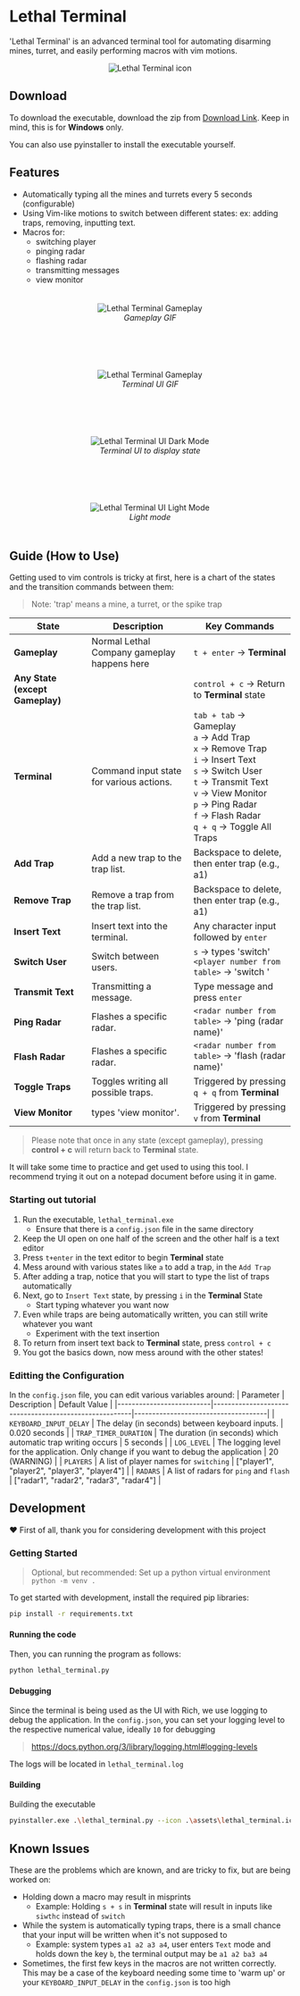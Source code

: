 # Lethal Terminal

'Lethal Terminal' is an advanced terminal tool for automating disarming mines, turret, and easily performing macros with vim motions.

<p align="center">
  <img src="./assets/lethal_terminal.ico" alt="Lethal Terminal icon" />
</p>

## Download

To download the executable, download the zip from [Download Link](https://github.com/AllanKoder/Lethal-Terminal/blob/master/download). Keep in mind, this is for **Windows** only.

You can also use pyinstaller to install the executable yourself.

## Features
- Automatically typing all the mines and turrets every 5 seconds (configurable)
- Using Vim-like motions to switch between different states: ex: adding traps, removing, inputting text.
- Macros for:
    - switching player
    - pinging radar
    - flashing radar
    - transmitting messages
    - view monitor

<p align="center" style="padding: 20px">
  <img src="./assets/gameplay.gif" alt="Lethal Terminal Gameplay" />
  <br>
  <i>Gameplay GIF</i>
</p>

<br>

<p align="center" style="padding: 20px">
  <img src="./assets/terminal_gameplay.gif" alt="Lethal Terminal Gameplay" />
  <br>
  <i>Terminal UI GIF</i>
</p>

<br>

<p align="center" style="padding: 20px">
  <img src="./assets/terminal_gameplay.png" alt="Lethal Terminal UI Dark Mode" />
  <br>
  <i>Terminal UI to display state</i>
</p>

<br>

<p align="center" style="padding: 20px">
  <img src="./assets/light_mode.png" alt="Lethal Terminal UI Light Mode" />
  <br>
  <i>Light mode</i>
</p>



## Guide (How to Use)

Getting used to vim controls is tricky at first, here is a chart of the states and the transition commands between them:

> Note: 'trap' means a mine, a turret, or the spike trap

| **State**            | **Description**                                    | **Key Commands**                      |
|----------------------|----------------------------------------------------|---------------------------------------|
| **Gameplay**         | Normal Lethal Company gameplay happens here     | `t + enter` → **Terminal**                |
| **Any State (except Gameplay)**         |           | `control + c` → Return to **Terminal** state |
| **Terminal**         | Command input state for various actions.           | `tab + tab` → Gameplay <br> `a` → Add Trap <br> `x` → Remove Trap <br> `i` → Insert Text <br> `s` → Switch User <br> `t` → Transmit Text <br> `v` → View Monitor <br> `p` → Ping Radar <br> `f` → Flash Radar <br> `q + q` → Toggle All Traps |
| **Add Trap**         | Add a new trap to the trap list.     | Backspace to delete, then enter trap (e.g., a1) |
| **Remove Trap**      | Remove a trap from the trap list.     | Backspace to delete, then enter trap (e.g., a1) |
| **Insert Text**      | Insert text into the terminal.        | Any character input followed by `enter` |
| **Switch User**      | Switch between users.                 | `s` → types 'switch' <br> `<player number from table>` → 'switch <player name>' |
| **Transmit Text**    | Transmitting a message.                  | Type message and press `enter`       |
| **Ping Radar**       | Flashes a specific radar.                           |`<radar number from table>` → 'ping (radar name)'             |
| **Flash Radar**      | Flashes a specific radar.                          |`<radar number from table>` → 'flash (radar name)'             |
| **Toggle Traps**     | Toggles writing all possible traps.           | Triggered by pressing `q + q` from **Terminal**         |
| **View Monitor**     | types 'view monitor'.                     | Triggered by pressing `v` from **Terminal**             |
> Please note that once in any state (except gameplay), pressing  **control + c** will return back to **Terminal** state.

It will take some time to practice and get used to using this tool. I recommend trying it out on a notepad document before using it in game.

### Starting out tutorial

1. Run the executable, `lethal_terminal.exe`
    - Ensure that there is a `config.json` file in the same directory
1. Keep the UI open on one half of the screen and the other half is a text editor
1. Press `t+enter` in the text editor to begin **Terminal** state
1. Mess around with various states like `a` to add a trap, in the `Add Trap`
1. After adding a trap, notice that you will start to type the list of traps automatically
1. Next, go to `Insert Text` state, by pressing `i` in the **Terminal** State
    - Start typing whatever you want now
1. Even while traps are being automatically written, you can still write whatever you want
    - Experiment with the text insertion
1. To return from insert text back to **Terminal** state, press `control + c`
1. You got the basics down, now mess around with the other states!


### Editting the Configuration

In the `config.json` file, you can edit various variables around: 
| Parameter                | Description                                           | Default Value                          |
|--------------------------|-------------------------------------------------------|-------------------------------------|
| `KEYBOARD_INPUT_DELAY`   | The delay (in seconds) between keyboard inputs.      | 0.020 seconds                       |
| `TRAP_TIMER_DURATION`    | The duration (in seconds) which automatic trap writing occurs | 5 seconds                          |
| `LOG_LEVEL`              | The logging level for the application. Only change if you want to debug the application | 20 (WARNING) |
| `PLAYERS`                | A list of player names for `switching`    | ["player1", "player2", "player3", "player4"] |
| `RADARS`                 | A list of radars for `ping` and `flash`       | ["radar1", "radar2", "radar3", "radar4"] |


## Development
❤️ First of all, thank you for considering development with this project 

### Getting Started

> Optional, but recommended: Set up a python virtual environment `python -m venv .`

To get started with development, install the required pip libraries:
```sh
pip install -r requirements.txt
```

#### Running the code
Then, you can running the program as follows:
```sh
python lethal_terminal.py
```

#### Debugging

Since the terminal is being used as the UI with Rich, we use logging to debug the application. In the `config.json`, you can set your logging level to the respective numerical value, ideally `10` for debugging

> https://docs.python.org/3/library/logging.html#logging-levels

The logs will be located in `lethal_terminal.log`

#### Building

Building the executable
```sh
pyinstaller.exe .\lethal_terminal.py --icon .\assets\lethal_terminal.ico
```

## Known Issues

These are the problems which are known, and are tricky to fix, but are being worked on:

- Holding down a macro may result in misprints
    - Example: Holding `s + s` in **Terminal** state will result in inputs like `siwthc` instead of `switch`
- While the system is automatically typing traps, there is a small chance that your input will be written when it's not supposed to
    - Example: system types `a1 a2 a3 a4`, user enters `Text` mode and holds down the key `b`, the terminal output may be `a1 a2 ba3 a4`
- Sometimes, the first few keys in the macros are not written correctly. This may be a case of the keyboard needing some time to 'warm up' or your `KEYBOARD_INPUT_DELAY` in the `config.json` is too high
